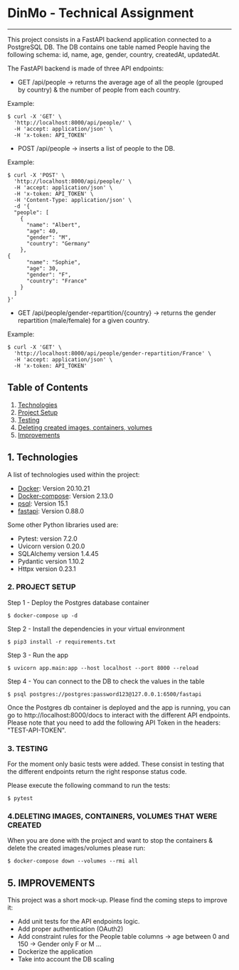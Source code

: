 # DinMo - Technical Assignment
***

This project consists in a FastAPI backend application connected to a PostgreSQL DB. The DB contains one table named People having the following schema: id, name, age, gender, country, createdAt, updatedAt.

The FastAPI backend is made of three API endpoints:


* GET /api/people -> returns the average age of all the people (grouped by country) & the number of people from each country.

Example:
```
$ curl -X 'GET' \
  'http://localhost:8000/api/people/' \
  -H 'accept: application/json' \
  -H 'x-token: API_TOKEN'
```

* POST /api/people -> inserts a list of people to the DB.

Example:
```
$ curl -X 'POST' \
  'http://localhost:8000/api/people/' \
  -H 'accept: application/json' \
  -H 'x-token: API_TOKEN' \
  -H 'Content-Type: application/json' \
  -d '{
  "people": [
    {
      "name": "Albert",
      "age": 40,
      "gender": "M",
      "country": "Germany"
    },
{
      "name": "Sophie",
      "age": 30,
      "gender": "F",
      "country": "France"
    }
  ]
}'
```
* GET /api/people/gender-repartition/{country} -> returns the gender repartition (male/female) for a given country.

Example:
```
$ curl -X 'GET' \
  'http://localhost:8000/api/people/gender-repartition/France' \
  -H 'accept: application/json' \
  -H 'x-token: API_TOKEN'
```

## Table of Contents
1. [Technologies](#technologies)
2. [Project Setup](#project-setup)
3. [Testing](#testing)
4. [Deleting created images, containers, volumes](#deleting)
5. [Improvements](#improvements)

## 1. Technologies
<a name="technologies"></a>

A list of technologies used within the project:
* [Docker](https://docs.docker.com/get-docker): Version 20.10.21
* [Docker-compose](https://docs.docker.com/compose/install): Version 2.13.0
* [psql](https://www.postgresql.org/download/): Version 15.1
* [fastapi](https://fastapi.tiangolo.com/): Version 0.88.0

Some other Python libraries used are:
* Pytest: version 7.2.0
* Uvicorn version 0.20.0
* SQLAlchemy version 1.4.45
* Pydantic version 1.10.2
* Httpx version 0.23.1


### __2. PROJECT SETUP__
<a name="project-setup"></a>

Step 1 - Deploy the Postgres database container

```
$ docker-compose up -d
```

Step 2 - Install the dependencies in your virtual environment

```
$ pip3 install -r requirements.txt
```

Step 3 - Run the app

```
$ uvicorn app.main:app --host localhost --port 8000 --reload
```

Step 4 - You can connect to the DB to check the values in the table

```
$ psql postgres://postgres:password123@127.0.0.1:6500/fastapi
```

Once the Postgres db container is deployed and the app is running, you can go to  http://localhost:8000/docs to interact with the different API endpoints.
Please note that you need to add the following API Token in the headers: "TEST-API-TOKEN".



### __3. TESTING__
<a name="testing"></a>
For the moment only basic tests were added. These consist in testing that the different endpoints return the right response status code.

Please execute the following command to run the tests:
```
$ pytest
```

 ### __4.DELETING IMAGES, CONTAINERS, VOLUMES THAT WERE CREATED__
 <a name="deleting"></a>

When you are done with the project and want to stop the containers & delete the created images/volumes please run:

```
$ docker-compose down --volumes --rmi all
```

## 5. IMPROVEMENTS
<a name="improvements"></a>

This project was a short mock-up. Please find the coming steps to improve it:
* Add unit tests for the API endpoints logic.
* Add proper authentication (OAuth2)
* Add constraint rules for the People table columns
    -> age between 0 and 150 
    -> Gender only F or M
    ...
* Dockerize the application
* Take into account the DB scaling